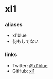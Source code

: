# xl1

### aliases

- xl1blue
- 何もしてない

### links

- Twitter: [@xl1blue](https://twitter.com/xl1blue)
- GitHub: [xl1](https://github.com/xl1)
